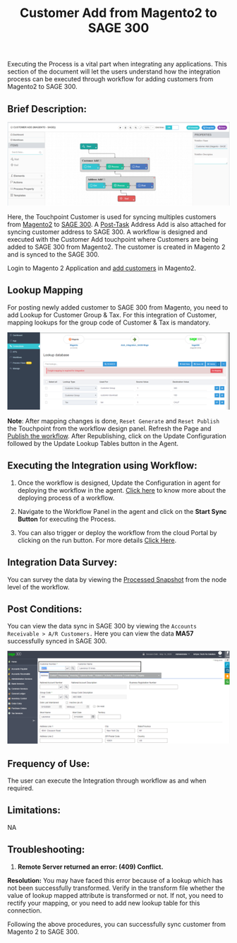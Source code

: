 ﻿---
title: "Customer Add from Magento2 to SAGE 300"
toc: true
tag: developers
category: "Integration"
menus: 
    sagemagentointegration:
        title: "Customer Add"
        icon: fa fa-wpexplorer
        identifier: sage300magecustomeradd
---

Executing the Process is a vital part when integrating any applications. This section of the document will let the users understand how the integration process can be executed through workflow for adding customers from Magento2 to SAGE  300.

## Brief Description:

![custadd1](\staticfiles\integration\Sage300-Magento\custadd1.png)

Here, the Touchpoint Customer is used for syncing multiples customers from [Magento2](/connectors/Magento2/) to [SAGE 300](/connectors/sage300/). A [Post-Task](/transformation/handling-dependent-data/) Address Add is also attached for syncing customer address to SAGE 300. A workflow is designed and executed with the Customer Add touchpoint where Customers are being added to SAGE 300 from Magento2. The customer is created in Magento 2 and is synced to the SAGE 300.

Login to Magento 2 Application and [add customers](https://docs.magento.com/m2/ce/user_guide/customers/account-create.html) in Magento2.

## Lookup Mapping 

For posting newly added customer to SAGE 300 from Magento, you need to add Lookup for Customer Group & Tax. For this integration of Customer, mapping lookups for the group code of Customer & Tax is mandatory.

![custadd2](\staticfiles\integration\Sage300-Magento\custadd2.png)

**Note**: After mapping changes is done, `Reset Generate` and `Reset Publish` the Touchpoint from the workflow design panel. Refresh the Page and [Publish the workflow](/workflow/deploying-and-executing/#publishing-a-workflow). After Republishing, click on the Update Configuration followed by the Update Lookup Tables button in the Agent.

## Executing the Integration using Workflow:

1.	Once the workflow is designed, Update the Configuration in agent for deploying the workflow in the agent. [Click here](/workflow/deploying-and-executing/) to know more about the deploying process of a workflow.

2.	Navigate to the Workflow Panel in the agent and click on the **Start Sync Button** for executing the Process.

3. You can also trigger or deploy the workflow from the cloud Portal by clicking on the run button. For more details [Click Here](/workflow/steps-to-create-your-first-workflow/#steps-to-workflow-creation).

## Integration Data Survey:

You can survey the data by viewing the [Processed Snapshot](/workflow/list-of-snapshot/) from the node level of the workflow.



## Post Conditions:
You can view the data sync in SAGE 300 by viewing the `Accounts Receivable > A/R Customers.`
Here you can view the data **MA57** successfully synced in SAGE 300.

![custadd7](\staticfiles\integration\Sage300-Magento\custadd7.png)

## Frequency of Use:

The user can execute the Integration through workflow as and when required. 

## Limitations:
NA

## Troubleshooting:

1.	**Remote Server returned an error: (409) Conflict.**

**Resolution:** You may have faced this error because of a lookup which has not been successfully transformed. Verify in the transform file whether the value of lookup mapped attribute is transformed or not. If not, you need to rectify your mapping, or you need to add new lookup table for this connection.

Following the above procedures, you can successfully sync customer from Magento 2 to SAGE 300.





